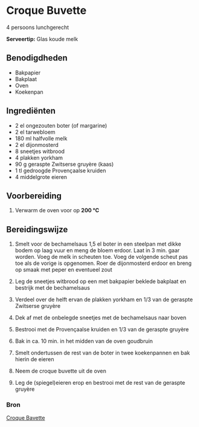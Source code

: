 # Croque Buvette

4 persoons lunchgerecht

**Serveertip:** Glas koude melk

## Benodigdheden

- Bakpapier
- Bakplaat
- Oven
- Koekenpan

## Ingrediënten

- 2 el ongezouten boter (of margarine)
- 2 el tarwebloem
- 180 ml halfvolle melk
- 2 el dijonmosterd
- 8 sneetjes witbrood
- 4 plakken yorkham
- 90 g geraspte Zwitserse gruyère (kaas)
- 1 tl gedroogde Provençaalse kruiden
- 4 middelgrote eieren

## Voorbereiding

1. Verwarm de oven voor op **200 °C**

## Bereidingswijze

1. Smelt voor de bechamelsaus 1,5 el boter in een steelpan met dikke bodem op laag vuur en meng de bloem erdoor. Laat in 3 min. gaar worden. Voeg de melk in scheuten toe. Voeg de volgende scheut pas toe als de vorige is opgenomen. Roer de dijonmosterd erdoor en breng op smaak met peper en eventueel zout
2. Leg de sneetjes witbrood op een met bakpapier beklede bakplaat en bestrijk met de bechamelsaus
3. Verdeel over de helft ervan de plakken yorkham en 1/3 van de geraspte Zwitserse gruyère
4. Dek af met de onbelegde sneetjes met de bechamelsaus naar boven
5. Bestrooi met de Provençaalse kruiden en 1/3 van de geraspte gruyère
6. Bak in ca. 10 min. in het midden van de oven goudbruin

7. Smelt ondertussen de rest van de boter in twee koekenpannen en bak hierin de eieren
8. Neem de croque buvette uit de oven
9. Leg de (spiegel)eieren erop en bestrooi met de rest van de geraspte gruyère

### Bron

[Croque Bavette](https://www.smulweb.nl/recepten/1463321/Croque-buvette)